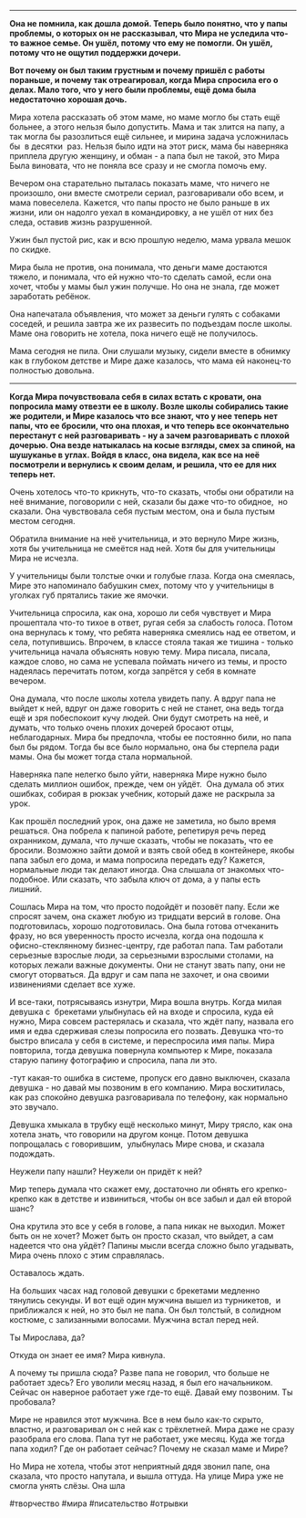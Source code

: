 

***
**Она не помнила, как дошла домой. Теперь было понятно, что у папы проблемы, о которых он не рассказывал, что Мира не уследила что-то важное семье. Он ушёл, потому что ему не помогли. Он ушёл, потому что не ощутил поддержки дочери.** 

**Вот почему он был таким грустным и почему пришёл с работы пораньше, и почему так отреагировал, когда Мира спросила его о делах. Мало того, что у него были проблемы, ещё дома была недостаточно хорошая дочь.** 

Мира хотела рассказать об этом маме, но маме могло бы стать ещё больнее, а этого нельзя было допустить. Мама и так злится на папу, а так могла бы разозлиться ещё сильнее, и мирина задача усложнилась бы  в десятки  раз. Нельзя было идти на этот риск, мама бы наверняка приплела другую женщину, и обман - а папа был не такой, это Мира Была виновата, что не поняла все сразу и не смогла помочь ему.  

Вечером она старательно пыталась показать маме, что ничего не произошло, они вместе смотрели сериал, разговаривали обо всем, и мама повеселела. Кажется, что папы просто не было раньше в их жизни, или он надолго уехал в командировку, а не ушёл от них без следа, оставив жизнь разрушенной. 

Ужин был пустой рис, как и всю прошлую неделю, мама урвала мешок по скидке. 

Мира была не против, она понимала, что деньги маме достаются тяжело, и понимала, что ей нужно что-то сделать самой, если она хочет, чтобы у мамы был ужин получше. Но она не знала, где может заработать ребёнок.

Она напечатала объявления, что может за деньги гулять с собаками соседей, и решила завтра же их развесить по подъездам после школы. Маме она говорить не хотела, пока ничего ещё не получилось.

Мама сегодня не пила. Они слушали музыку, сидели вместе в обнимку как в глубоком детстве и Мире даже казалось, что мама ей наконец-то полностью довольна.
***
**Когда Мира почувствовала себя в силах встать с кровати, она попросила маму отвезти ее в школу. Возле школы собирались такие же родители, и Мире казалось что все знают, что у нее теперь нет папы, что ее бросили, что она плохая, и что теперь все окончательно перестанут с ней разговаривать - ну а зачем разговаривать с плохой дочерью. Она везде натыкалась на косые взгляды, смех за спиной, на шушуканье в углах. Войдя в класс, она видела, как все на неё посмотрели и вернулись к своим делам, и решила, что ее для них теперь нет.** 

Очень хотелось что-то крикнуть, что-то сказать, чтобы они обратили на неё внимание, поговорили с ней, сказали бы даже что-то обидное,  но сказали. Она чувствовала себя пустым местом, она и была пустым местом сегодня. 

Обратила внимание на неё учительница, и это вернуло Мире жизнь, хотя бы учительница не смеётся над ней. Хотя бы для учительницы Мира не исчезла.

У учительницы были толстые очки и голубые глаза. Когда она смеялась, Мире это напоминало бабушкин смех, потому что у учительницы в уголках губ прятались такие же ямочки. 

Учительница спросила, как она, хорошо ли себя чувствует и Мира прошептала что-то тихое в ответ, ругая себя за слабость голоса. Потом она вернулась к тому, что ребята наверняка смеялись над ее ответом, и села, потупившись. Впрочем, в классе стояла такая же тишина - только учительница начала объяснять новую тему. Мира писала, писала, каждое слово, но сама не успевала поймать ничего из темы, и просто надеялась перечитать потом, когда запрётся у себя в комнате вечером. 

Она думала, что после школы хотела увидеть папу. А вдруг папа не выйдет к ней, вдруг он даже говорить с ней не станет, она ведь тогда ещё и зря побеспокоит кучу людей. Они будут смотреть на неё, и думать, что только очень плохих дочерей бросают отцы, неблагодарных. Мира бы предпочла, чтобы ее постоянно били, но папа был бы рядом. Тогда бы все было нормально, она бы стерпела ради мамы. Она бы может тогда стала нормальной.

Наверняка папе нелегко было уйти, наверняка Мире нужно было сделать миллион ошибок, прежде, чем он уйдёт.  Она думала об этих ошибках, собирая в рюкзак учебник, который даже не раскрыла за урок.

Как прошёл последний урок, она даже не заметила, но было время решаться. Она побрела к папиной работе, репетируя речь перед охранником, думала, что лучше сказать, чтобы не показать, что ее бросили. Возможно зайти домой и взять свой обед в контейнере, якобы папа забыл его дома, и мама попросила передать еду? Кажется, нормальные люди так делают иногда. Она слышала от знакомых что-подобное. Или сказать, что забыла ключ от дома, а у папы есть лишний. 

Сошлась Мира на том, что просто подойдёт и позовёт папу. Если же спросят зачем, она скажет любую из тридцати версий в голове. Она подготовилась, хорошо подготовилась. Она была готова отчеканить фразу, но вся уверенность просто исчезла, когда она подошла к офисно-стеклянному бизнес-центру, где работал папа. Там работали серьезные взрослые люди, за серьезными взрослыми столами, на которых лежали важные документы. Они не станут звать папу, они не смогут оторваться. Да вдруг и сам папа не захочет, и она своими извинениями сделает все хуже.

И все-таки, потрясываясь изнутри, Мира вошла внутрь. Когда милая девушка с  брекетами улыбнулась ей на входе и спросила, куда ей нужно, Мира совсем растерялась и сказала, что ждёт папу, назвала его имя и едва сдерживая слезы попросила его позвать. Девушка что-то быстро вписала у себя в системе, и переспросила имя папы. Мира повторила, тогда девушка повернула компьютер к Мире, показала старую папину фотографию и спросила, папа ли это. 

-тут какая-то ошибка в системе, пропуск его давно выключен, сказала девушка - но давай мы позвоним в его компанию. Мира восхитилась, как раз спокойно девушка разговаривала по телефону, как нормально это звучало.

Девушка хмыкала в трубку ещё несколько минут, Миру трясло, как она хотела знать, что говорили на другом конце. Потом девушка попрощалась с говорившим,  улыбнулась Мире снова, и сказала подождать.

Неужели папу нашли? Неужели он придёт к ней?

Мир теперь думала что скажет ему, достаточно ли обнять его крепко-крепко как в детстве и извиниться, чтобы он все забыл и дал ей второй шанс? 

Она крутила это все у себя в голове, а папа никак не выходил. Может быть он не хочет? Может быть он просто сказал, что выйдет, а сам надеется что она уйдёт? Папины мысли всегда сложно было угадывать, Мира очень плохо с этим справлялась.

Оставалось ждать.

На больших часах над головой девушки с брекетами медленно тянулись секунды. И вот ещё один мужчина вышел из турникетов,  и приближался к ней, но это был не папа. Он был толстый, в солидном костюме, с зализанными волосами. Мужчина встал перед ней. 

Ты Мирослава, да? 

Откуда он знает ее имя? Мира кивнула.

А почему ты пришла сюда? Разве папа не говорил, что больше не работает здесь? Его уволили месяц назад, я был его начальником. Сейчас он наверное работает уже где-то ещё. Давай ему позвоним. Ты пробовала?

Мире не нравился этот мужчина. Все в нем было как-то скрыто, властно, и разговаривал он с ней как с трёхлетней. Мира даже не сразу разобрала его слова. Папа тут не работает, уже месяц. Куда же тогда папа ходил? Где он работает сейчас? Почему не сказал маме и Мире?

Но Мира не хотела, чтобы этот неприятный дядя звонил папе, она сказала, что просто напутала, и вышла оттуда. На улице Мира уже не смогла унять слёзы. Она шла


#творчество #мира #писательство #отрывки